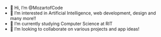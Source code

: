 - 👋 Hi, I’m @MozartofCode
- 👀 I’m interested in Artificial Intelligence, web development, design and many more!!
- 🌱 I’m currently studying Computer Science at RIT
- 💞️ I’m looking to collaborate on various projects and app ideas!
